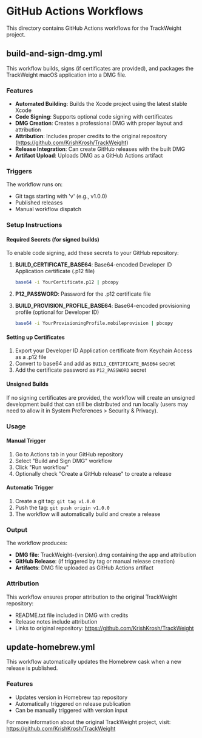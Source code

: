 # GitHub Actions Workflows

This directory contains GitHub Actions workflows for the TrackWeight project.

## build-and-sign-dmg.yml

This workflow builds, signs (if certificates are provided), and packages the TrackWeight macOS application into a DMG file.

### Features

- **Automated Building**: Builds the Xcode project using the latest stable Xcode
- **Code Signing**: Supports optional code signing with certificates
- **DMG Creation**: Creates a professional DMG with proper layout and attribution
- **Attribution**: Includes proper credits to the original repository (https://github.com/KrishKrosh/TrackWeight)
- **Release Integration**: Can create GitHub releases with the built DMG
- **Artifact Upload**: Uploads DMG as a GitHub Actions artifact

### Triggers

The workflow runs on:
- Git tags starting with 'v' (e.g., v1.0.0)
- Published releases
- Manual workflow dispatch

### Setup Instructions

#### Required Secrets (for signed builds)

To enable code signing, add these secrets to your GitHub repository:

1. **BUILD_CERTIFICATE_BASE64**: Base64-encoded Developer ID Application certificate (.p12 file)
   ```bash
   base64 -i YourCertificate.p12 | pbcopy
   ```

2. **P12_PASSWORD**: Password for the .p12 certificate file

3. **BUILD_PROVISION_PROFILE_BASE64**: Base64-encoded provisioning profile (optional for Developer ID)
   ```bash
   base64 -i YourProvisioningProfile.mobileprovision | pbcopy
   ```

#### Setting up Certificates

1. Export your Developer ID Application certificate from Keychain Access as a .p12 file
2. Convert to base64 and add as `BUILD_CERTIFICATE_BASE64` secret
3. Add the certificate password as `P12_PASSWORD` secret

#### Unsigned Builds

If no signing certificates are provided, the workflow will create an unsigned development build that can still be distributed and run locally (users may need to allow it in System Preferences > Security & Privacy).

### Usage

#### Manual Trigger
1. Go to Actions tab in your GitHub repository
2. Select "Build and Sign DMG" workflow
3. Click "Run workflow"
4. Optionally check "Create a GitHub release" to create a release

#### Automatic Trigger
1. Create a git tag: `git tag v1.0.0`
2. Push the tag: `git push origin v1.0.0`
3. The workflow will automatically build and create a release

### Output

The workflow produces:
- **DMG file**: TrackWeight-{version}.dmg containing the app and attribution
- **GitHub Release**: (if triggered by tag or manual release creation)
- **Artifacts**: DMG file uploaded as GitHub Actions artifact

### Attribution

This workflow ensures proper attribution to the original TrackWeight repository:
- README.txt file included in DMG with credits
- Release notes include attribution
- Links to original repository: https://github.com/KrishKrosh/TrackWeight

## update-homebrew.yml

This workflow automatically updates the Homebrew cask when a new release is published.

### Features
- Updates version in Homebrew tap repository
- Automatically triggered on release publication
- Can be manually triggered with version input

For more information about the original TrackWeight project, visit: https://github.com/KrishKrosh/TrackWeight